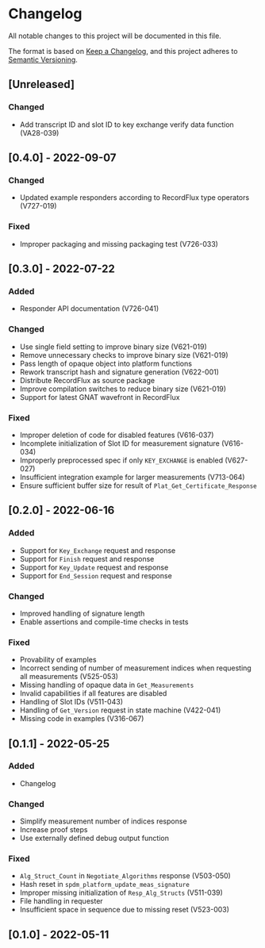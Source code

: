 # Changelog

All notable changes to this project will be documented in this file.

The format is based on [Keep a Changelog](https://keepachangelog.com/en/1.0.0/),
and this project adheres to [Semantic Versioning](https://semver.org/spec/v2.0.0.html).

## [Unreleased]

### Changed

- Add transcript ID and slot ID to key exchange verify data function (VA28-039)

## [0.4.0] - 2022-09-07

### Changed

- Updated example responders according to RecordFlux type operators (V727-019)

### Fixed

- Improper packaging and missing packaging test (V726-033)

## [0.3.0] - 2022-07-22

### Added

- Responder API documentation (V726-041)

### Changed

- Use single field setting to improve binary size (V621-019)
- Remove unnecessary checks to improve binary size (V621-019)
- Pass length of opaque object into platform functions
- Rework transcript hash and signature generation (V622-001)
- Distribute RecordFlux as source package
- Improve compilation switches to reduce binary size (V621-019)
- Support for latest GNAT wavefront in RecordFlux

### Fixed

- Improper deletion of code for disabled features (V616-037)
- Incomplete initialization of Slot ID for measurement signature (V616-034)
- Improperly preprocessed spec if only `KEY_EXCHANGE` is enabled (V627-027)
- Insufficient integration example for larger measurements (V713-064)
- Ensure sufficient buffer size for result of `Plat_Get_Certificate_Response`

## [0.2.0] - 2022-06-16

### Added

- Support for `Key_Exchange` request and response
- Support for `Finish` request and response
- Support for `Key_Update` request and response
- Support for `End_Session` request and response

### Changed

- Improved handling of signature length
- Enable assertions and compile-time checks in tests

### Fixed

- Provability of examples
- Incorrect sending of number of measurement indices when requesting all measurements (V525-053)
- Missing handling of opaque data in `Get_Measurements`
- Invalid capabilities if all features are disabled
- Handling of Slot IDs (V511-043)
- Handling of `Get_Version` request in state machine (V422-041)
- Missing code in examples (V316-067)

## [0.1.1] - 2022-05-25

### Added

- Changelog

### Changed

- Simplify measurement number of indices response
- Increase proof steps
- Use externally defined debug output function

### Fixed

- `Alg_Struct_Count` in `Negotiate_Algorithms` response (V503-050)
- Hash reset in `spdm_platform_update_meas_signature`
- Improper missing initialization of `Resp_Alg_Structs` (V511-039)
- File handling in requester
- Insufficient space in sequence due to missing reset (V523-003)

## [0.1.0] - 2022-05-11
